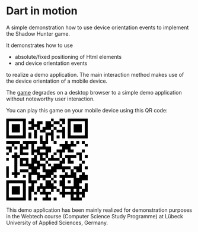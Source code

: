 # Dart in motion

A simple demonstration how to use device orientation events to
implement the Shadow Hunter game.

It demonstrates how to use

- absolute/fixed positioning of Html elements
- and device orientation events

to realize a demo application. The main interaction method
makes use of the device orientation of a mobile device.

The [game](http://www.nkode.io/assets/webtech/demos/motion)
degrades on a desktop browser to a simple demo application without noteworthy user interaction.

You can play this game on your mobile device using this QR code:

<img src='web/qr.png' />

This demo application has been mainly realized for demonstration purposes in the
Webtech course (Computer Science Study Programme) at Lübeck University of Applied Sciences, Germany.